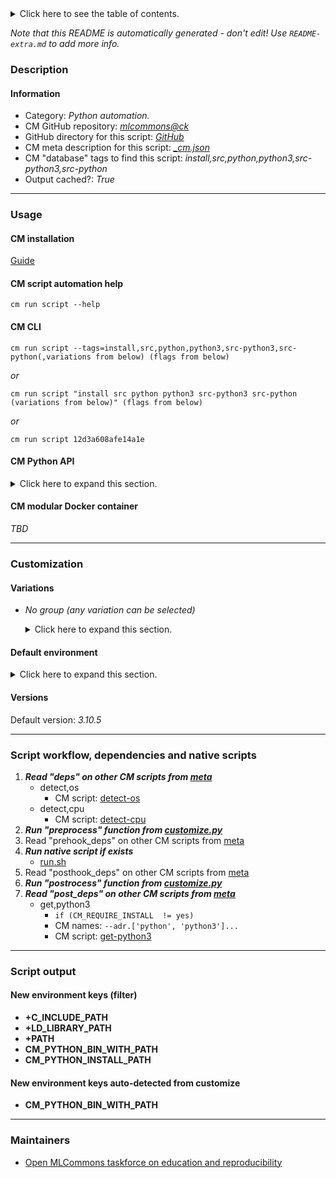 <details>
<summary>Click here to see the table of contents.</summary>

* [Description](#description)
* [Information](#information)
* [Usage](#usage)
  * [ CM installation](#cm-installation)
  * [ CM script automation help](#cm-script-automation-help)
  * [ CM CLI](#cm-cli)
  * [ CM Python API](#cm-python-api)
  * [ CM modular Docker container](#cm-modular-docker-container)
* [Customization](#customization)
  * [ Variations](#variations)
  * [ Default environment](#default-environment)
* [Versions](#versions)
* [Script workflow, dependencies and native scripts](#script-workflow-dependencies-and-native-scripts)
* [Script output](#script-output)
* [New environment keys (filter)](#new-environment-keys-(filter))
* [New environment keys auto-detected from customize](#new-environment-keys-auto-detected-from-customize)
* [Maintainers](#maintainers)

</details>

*Note that this README is automatically generated - don't edit! Use `README-extra.md` to add more info.*

### Description

#### Information

* Category: *Python automation.*
* CM GitHub repository: *[mlcommons@ck](https://github.com/mlcommons/ck/tree/master/cm-mlops)*
* GitHub directory for this script: *[GitHub](https://github.com/mlcommons/ck/tree/master/cm-mlops/script/install-python-src)*
* CM meta description for this script: *[_cm.json](_cm.json)*
* CM "database" tags to find this script: *install,src,python,python3,src-python3,src-python*
* Output cached?: *True*
___
### Usage

#### CM installation
[Guide](https://github.com/mlcommons/ck/blob/master/docs/installation.md)

#### CM script automation help
```cm run script --help```

#### CM CLI
`cm run script --tags=install,src,python,python3,src-python3,src-python(,variations from below) (flags from below)`

*or*

`cm run script "install src python python3 src-python3 src-python (variations from below)" (flags from below)`

*or*

`cm run script 12d3a608afe14a1e`

#### CM Python API

<details>
<summary>Click here to expand this section.</summary>

```python

import cmind

r = cmind.access({'action':'run'
                  'automation':'script',
                  'tags':'install,src,python,python3,src-python3,src-python'
                  'out':'con',
                  ...
                  (other input keys for this script)
                  ...
                 })

if r['return']>0:
    print (r['error'])

```

</details>

#### CM modular Docker container
*TBD*
___
### Customization


#### Variations

  * *No group (any variation can be selected)*
    <details>
    <summary>Click here to expand this section.</summary>

    * `_lto`
      - Environment variables:
        - *CM_PYTHON_LTO_FLAG*: ` --lto`
        - *CM_PYTHON_INSTALL_CACHE_TAGS*: `with-lto`
      - Workflow:
    * `_optimized`
      - Environment variables:
        - *CM_PYTHON_OPTIMIZATION_FLAG*: ` --enable-optimizations`
        - *CM_PYTHON_INSTALL_CACHE_TAGS*: `optimized`
      - Workflow:
    * `_shared`
      - Environment variables:
        - *CM_PYTHON_INSTALL_CACHE_TAGS*: `shared`
        - *CM_SHARED_BUILD*: `yes`
      - Workflow:
    * `_with-custom-ssl`
      - Environment variables:
        - *CM_CUSTOM_SSL*: `yes`
        - *CM_PYTHON_INSTALL_CACHE_TAGS*: `with-custom-ssl`
      - Workflow:
        1. ***Read "deps" on other CM scripts***
           * get,openssl
             - CM script: [get-openssl](https://github.com/mlcommons/ck/tree/master/cm-mlops/script/get-openssl)
    * `_with-ssl`
      - Environment variables:
        - *CM_ENABLE_SSL*: `yes`
        - *CM_PYTHON_INSTALL_CACHE_TAGS*: `with-ssl`
      - Workflow:

    </details>

#### Default environment

<details>
<summary>Click here to expand this section.</summary>

These keys can be updated via --env.KEY=VALUE or "env" dictionary in @input.json or using script flags.

* CM_ENABLE_SSL: **no**
* CM_CUSTOM_SSL: **no**
* CM_SHARED_BUILD: **no**
* CM_PYTHON_OPTIMIZATION_FLAG: ****
* CM_PYTHON_LTO_FLAG: ****
* CM_WGET_URL: **https://www.python.org/ftp/python/[PYTHON_VERSION]/Python-[PYTHON_VERSION].tgz**

</details>

#### Versions
Default version: *3.10.5*

___
### Script workflow, dependencies and native scripts

  1. ***Read "deps" on other CM scripts from [meta](https://github.com/mlcommons/ck/tree/master/cm-mlops/script/install-python-src/_cm.json)***
     * detect,os
       - CM script: [detect-os](https://github.com/mlcommons/ck/tree/master/cm-mlops/script/detect-os)
     * detect,cpu
       - CM script: [detect-cpu](https://github.com/mlcommons/ck/tree/master/cm-mlops/script/detect-cpu)
  1. ***Run "preprocess" function from [customize.py](https://github.com/mlcommons/ck/tree/master/cm-mlops/script/install-python-src/customize.py)***
  1. Read "prehook_deps" on other CM scripts from [meta](https://github.com/mlcommons/ck/tree/master/cm-mlops/script/install-python-src/_cm.json)
  1. ***Run native script if exists***
     * [run.sh](https://github.com/mlcommons/ck/tree/master/cm-mlops/script/install-python-src/run.sh)
  1. Read "posthook_deps" on other CM scripts from [meta](https://github.com/mlcommons/ck/tree/master/cm-mlops/script/install-python-src/_cm.json)
  1. ***Run "postrocess" function from [customize.py](https://github.com/mlcommons/ck/tree/master/cm-mlops/script/install-python-src/customize.py)***
  1. ***Read "post_deps" on other CM scripts from [meta](https://github.com/mlcommons/ck/tree/master/cm-mlops/script/install-python-src/_cm.json)***
     * get,python3
       * `if (CM_REQUIRE_INSTALL  != yes)`
       * CM names: `--adr.['python', 'python3']...`
       - CM script: [get-python3](https://github.com/mlcommons/ck/tree/master/cm-mlops/script/get-python3)
___
### Script output
#### New environment keys (filter)

* **+C_INCLUDE_PATH**
* **+LD_LIBRARY_PATH**
* **+PATH**
* **CM_PYTHON_BIN_WITH_PATH**
* **CM_PYTHON_INSTALL_PATH**
#### New environment keys auto-detected from customize

* **CM_PYTHON_BIN_WITH_PATH**
___
### Maintainers

* [Open MLCommons taskforce on education and reproducibility](https://github.com/mlcommons/ck/blob/master/docs/mlperf-education-workgroup.md)